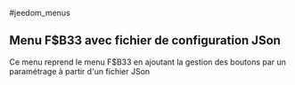 #jeedom_menus

## Menu F$B33 avec fichier de configuration JSon

Ce menu reprend le menu F$B33 en ajoutant la gestion des boutons par un paramétrage à partir d'un fichier JSon
